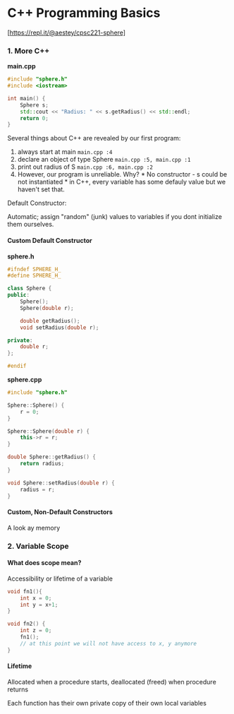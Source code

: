 # C++ Programming Basics
[https://repl.it/@aestey/cpsc221-sphere]

### 1. More C++
**main.cpp**
```cpp
#include "sphere.h"
#include <iostream>

int main() {
	Sphere s;
	std::cout << "Radius: " << s.getRadius() << std::endl;
	return 0;
}
```

Several things about C++ are revealed by our first program:

  1. always start at main 
    `main.cpp :4`
  2. declare an object of type Sphere 
    `main.cpp :5, main.cpp :1`
  3. print out radius of S 
    `main.cpp :6, main.cpp :2`
  4. However, our program is unreliable. Why?
    * No constructor - s could be not instantiated
    * in C++, every variable has some defauly value but we haven't set that.


Default Constructor:
  
  Automatic; assign "random" (junk) values to variables if you dont initialize them ourselves.

 
#### Custom Default Constructor

**sphere.h**
```cpp
#ifndef SPHERE_H_
#define SPHERE_H_

class Sphere {
public:
	Sphere();
	Sphere(double r);

	double getRadius();
	void setRadius(double r);

private:
	double r;
};

#endif
```

**sphere.cpp**
```cpp
#include "sphere.h"

Sphere::Sphere() {
	r = 0;
}

Sphere::Sphere(double r) {
	this->r = r;
}

double Sphere::getRadius() {
	return radius;
}

void Sphere::setRadius(double r) {
	radius = r;
}
```

#### Custom, Non-Default Constructors

A look ay memory

### 2. Variable Scope
#### What does scope mean?

  Accessibility or lifetime of a variable

```cpp
void fn1(){
	int x = 0;
	int y = x+1;
}

void fn2() {
	int z = 0;
	fn1(); 
	// at this point we will not have access to x, y anymore
}
```

#### Lifetime 

  Allocated when a procedure starts, deallocated (freed) when procedure returns

  Each function has their own private copy of their own local variables
